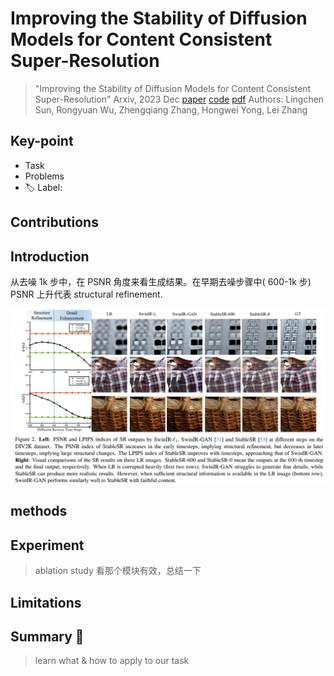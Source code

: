 # Improving the Stability of Diffusion Models for Content Consistent Super-Resolution

> "Improving the Stability of Diffusion Models for Content Consistent Super-Resolution" Arxiv, 2023 Dec
> [paper](http://arxiv.org/abs/2401.00877v1) [code](https://github.com/csslc/CCSR) 
> [pdf](./2023_12_Arxiv_Improving-the-Stability-of-Diffusion-Models-for-Content-Consistent-Super-Resolution.pdf)
> Authors: Lingchen Sun, Rongyuan Wu, Zhengqiang Zhang, Hongwei Yong, Lei Zhang

## Key-point

- Task
- Problems
- :label: Label:

## Contributions



## Introduction

从去噪 1k 步中，在 PSNR 角度来看生成结果。在早期去噪步骤中( 600-1k 步) PSNR 上升代表 structural refinement.

![image-20240115131622574](docs/2023_12_Arxiv_Improving-the-Stability-of-Diffusion-Models-for-Content-Consistent-Super-Resolution_Note/image-20240115131622574.png)



## methods





## Experiment

> ablation study 看那个模块有效，总结一下

## Limitations

## Summary :star2:

> learn what & how to apply to our task

